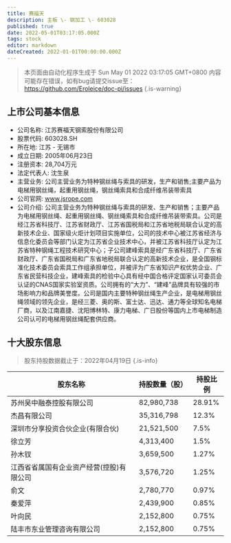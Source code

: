 ```yaml
---
title: 赛福天
description: 主板 \- 钢加工 \- 603028
published: true
date: 2022-05-01T03:17:05.000Z
tags: stock
editor: markdown
dateCreated: 2022-01-01T00:00:00.000Z
---
```


> 本页面由自动化程序生成于 Sun May 01 2022 03:17:05 GMT+0800
> 内容可能存在错误，如有bug请提交issue至：https://github.com/Eroleice/doc-pi/issues
{.is-warning}

## 上市公司基本信息
- 公司名称: 江苏赛福天钢索股份有限公司
- 股票代码: 603028.SH
- 所在地: 江苏 - 无锡市
- 成立日期: 2005年06月23日
- 注册资本: 28,704万元
- 法定代表人: 沈生泉
- 主营业务: 公司主营业务为特种钢丝绳与索具的研发，生产和销售;主要产品为电梯用钢丝绳，起重用钢丝绳，钢丝绳索具和合成纤维吊装带索具
- 公司官网: www.jsrope.com
- 公司介绍: 公司主营业务为特种钢丝绳与索具的研发、生产和销售；主要产品为电梯用钢丝绳、起重用钢丝绳、钢丝绳索具和合成纤维吊装带索具。公司是经江苏省科技厅、江苏省财政厅、江苏省国税局和江苏省地税局联合认定的高新技术企业、国家级火炬计划项目实施单位，公司的技术中心被江苏省经济与信息化委员会等部门认定为江苏省企业技术中心，并被江苏省科技厅认定为江苏省特种钢绳工程技术研究中心；子公司建峰索具是经广东省科技厅、广东省财政厅、广东省国税局和广东省地税局联合认定的高新技术企业，是全国钢标准化技术委员会索具工作组承担单位，并被评为广东省知识产权优势企业、广东省民营科技企业，建峰索具的检验中心具有经中国合格评定国家认可委员会认证的CNAS国家实验室资质。公司拥有的“大力”、“建峰”品牌具有较强的市场影响力和品牌美誉度。公司是国内主要特种钢丝绳生产企业，是电梯用钢丝绳领域的领先企业，是经三菱、奥的斯、富士达、迅达、通力等全球知名电梯厂商，以及江南嘉捷、沈阳博林特、康力电梯、广日股份等国内上市电梯制造公司认可的电梯用钢丝绳配套供应商。


## 十大股东信息
> 股东持股数据截止于：2022年04月19日
{.is-info}

| 股东名称 | 持股数量（股） | 持股比例 |
| --- | --- | --- |
| 苏州吴中融泰控股有限公司 | 82,980,738 | 28.91% |
| 杰昌有限公司 | 35,316,798 | 12.3% |
| 深圳市分享投资合伙企业(有限合伙) | 21,521,500 | 7.5% |
| 徐立芳 | 4,313,400 | 1.5% |
| 孙木钗 | 3,659,500 | 1.27% |
| 江西省省属国有企业资产经营(控股)有限公司 | 3,576,720 | 1.25% |
| 俞文 | 2,780,770 | 0.97% |
| 秦爱萍 | 2,439,900 | 0.85% |
| 叶向民 | 2,152,800 | 0.75% |
| 陆丰市东业管理咨询有限公司 | 2,152,800 | 0.75% |




